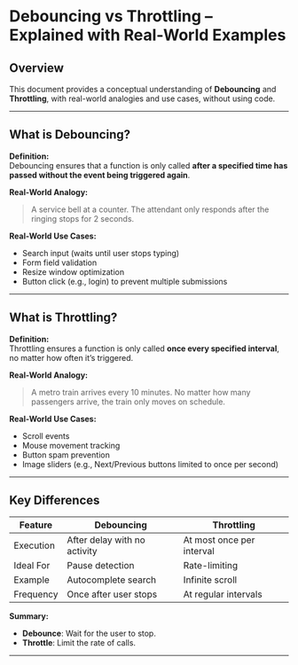# Debouncing vs Throttling – Explained with Real-World Examples

## Overview

This document provides a conceptual understanding of **Debouncing** and **Throttling**, with real-world analogies and use cases, without using code.

---

## What is Debouncing?

**Definition:**  
Debouncing ensures that a function is only called **after a specified time has passed without the event being triggered again**.

**Real-World Analogy:**  
> A service bell at a counter. The attendant only responds after the ringing stops for 2 seconds.

**Real-World Use Cases:**
- Search input (waits until user stops typing)
- Form field validation
- Resize window optimization
- Button click (e.g., login) to prevent multiple submissions

---

## What is Throttling?

**Definition:**  
Throttling ensures a function is only called **once every specified interval**, no matter how often it’s triggered.

**Real-World Analogy:**  
> A metro train arrives every 10 minutes. No matter how many passengers arrive, the train only moves on schedule.

**Real-World Use Cases:**
- Scroll events
- Mouse movement tracking
- Button spam prevention
- Image sliders (e.g., Next/Previous buttons limited to once per second)

---

## Key Differences

| Feature         | Debouncing                      | Throttling                       |
|----------------|----------------------------------|----------------------------------|
| Execution       | After delay with no activity    | At most once per interval        |
| Ideal For       | Pause detection                 | Rate-limiting                    |
| Example         | Autocomplete search             | Infinite scroll                  |
| Frequency       | Once after user stops           | At regular intervals             |

**Summary:**
- **Debounce**: Wait for the user to stop.
- **Throttle**: Limit the rate of calls.

---
